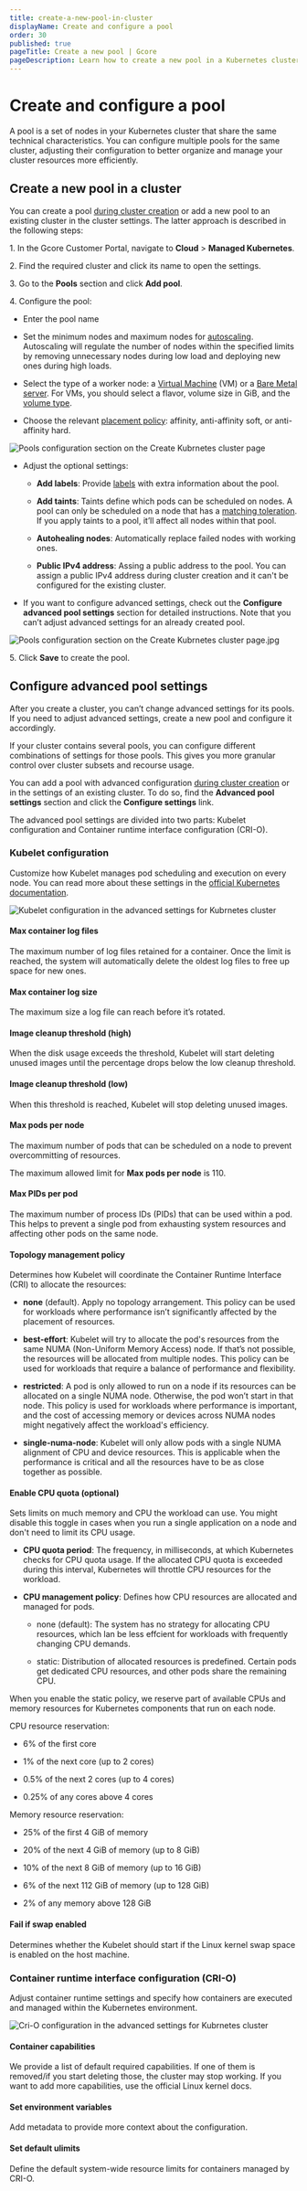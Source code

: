 ```yaml
---
title: create-a-new-pool-in-cluster
displayName: Create and configure a pool
order: 30
published: true
pageTitle: Create a new pool | Gcore
pageDescription: Learn how to create a new pool in a Kubernetes cluster. 
---
```

# Create and configure a pool

A pool is a set of nodes in your Kubernetes cluster that share the same technical characteristics. You can configure multiple pools for the same cluster, adjusting their configuration to better organize and manage your cluster resources more efficiently. 

## Create a new pool in a cluster

You can create a pool <a href="https://gcore.com/docs/cloud/kubernetes/clusters/create-a-kubernetes-cluster#step-4-configure-pools" target="_blank">during cluster creation</a> or add a new pool to an existing cluster in the cluster settings. The latter approach is described in the following steps:  

1\. In the Gcore Customer Portal, navigate to **Cloud** > **Managed Kubernetes**.  

2\. Find the required cluster and click its name to open the settings. 

3\. Go to the **Pools** section and click **Add pool**. 

4\. Configure the pool: 

* Enter the pool name 

* Set the minimum nodes and maximum nodes for <a href="https://gcore.com/docs/cloud/kubernetes/clusters/autoscaling/about-autoscaling" target="_blank">autoscaling</a>. Autoscaling will regulate the number of nodes within the specified limits by removing unnecessary nodes during low load and deploying new ones during high loads. 

* Select the type of a worker node: a <a href="https://gcore.com/docs/cloud/virtual-instances/types-of-virtual-machines" target="_blank">Virtual Machine</a> (VM) or a <a href="https://gcore.com/docs/cloud/bare-metal-servers/create-a-bare-metal-servers" target="_blank">Bare Metal server</a>. For VMs, you should select a flavor, volume size in GiB, and the <a href="https://gcore.com/docs/cloud/virtual-instances/volumes/about-volumes#available-volume-types" target="_blank">volume type</a>.  

* Choose the relevant <a href="https://gcore.com/docs/cloud/virtual-instances/placement-groups/configure-a-placement-group" target="_blank">placement policy</a>: affinity, anti-affinity soft, or anti-affinity hard. 

<img src="https://assets.gcore.pro/docs/cloud/kubernetes/clusters/autoscaling/create-a-new-pool-in-cluster/create-pool.png" alt="Pools configuration section on the Create Kubrnetes cluster page">

* Adjust the optional settings: 

    * **Add labels**: Provide <a href="https://kubernetes.io/docs/concepts/overview/working-with-objects/labels/" target="_blank">labels</a> with extra information about the pool. 

    * **Add taints**: Taints define which pods can be scheduled on nodes. A pool can only be scheduled on a node that has a <a href="https://kubernetes.io/docs/concepts/scheduling-eviction/taint-and-toleration/" target="_blank">matching toleration</a>. If you apply taints to a pool, it’ll affect all nodes within that pool.  

    * **Autohealing nodes**: Automatically replace failed nodes with working ones. 

    * **Public IPv4 address**: Assing a public address to the pool. You can assign a public IPv4 address during cluster creation and it can't be configured for the existing cluster.

* If you want to configure advanced settings, check out the **Configure advanced pool settings** section for detailed instructions. Note that you can’t adjust advanced settings for an already created pool.  

<img src="https://assets.gcore.pro/docs/cloud/kubernetes/clusters/autoscaling/create-a-new-pool-in-cluster/create-pool-toggles.png" alt="Pools configuration section on the Create Kubrnetes cluster page.jpg">

5\. Click **Save** to create the pool.     

## Configure advanced pool settings 

<alert-element type="warning" title="Warning">

After you create a cluster, you can’t change advanced settings for its pools. If you need to adjust advanced settings, create a new pool and configure it accordingly. 

</alert-element>

If your cluster contains several pools, you can configure different combinations of settings for those pools. This gives you more granular control over cluster subsets and recourse usage. 

You can add a pool with advanced configuration <a href="https://gcore.com/docs/cloud/kubernetes/clusters/create-a-kubernetes-cluster#step-4-configure-pools" target="_blank">during cluster creation</a> or in the settings of an existing cluster. To do so, find the **Advanced pool settings** section and click the **Configure settings** link. 

The advanced pool settings are divided into two parts: Kubelet configuration and Container runtime interface configuration (CRI-O). 

### Kubelet configuration

Customize how Kubelet manages pod scheduling and execution on every node. You can read more about these settings in the <a href="https://kubernetes.io/docs/reference/config-api/kubelet-config.v1beta1/#kubelet-config-k8s-io-v1beta1-KubeletConfiguration" target="_blank">official Kubernetes documentation</a>. 

<img src="https://assets.gcore.pro/docs/cloud/kubernetes/clusters/autoscaling/create-a-new-pool-in-cluster/advanced-kubelet-settings.png" alt="Kubelet configuration in the advanced settings for Kubrnetes cluster">

#### Max container log files

The maximum number of log files retained for a container. Once the limit is reached, the system will automatically delete the oldest log files to free up space for new ones.  

#### Max container log size

The maximum size a log file can reach before it’s rotated.

#### Image cleanup threshold (high)

When the disk usage exceeds the threshold, Kubelet will start deleting unused images until the percentage drops below the low cleanup threshold.  

#### Image cleanup threshold (low)

When this threshold is reached, Kubelet will stop deleting unused images.

#### Max pods per node

The maximum number of pods that can be scheduled on a node to prevent overcommitting of resources. 

<alert-element type="ingo" title="Info">

The maximum allowed limit for **Max pods per node** is 110. 

</alert-element>

#### Max PIDs per pod

The maximum number of process IDs (PIDs) that can be used within a pod. This helps to prevent a single pod from exhausting system resources and affecting other pods on the same node.

#### Topology management policy

Determines how Kubelet will coordinate the Container Runtime Interface (CRI) to allocate the resources: 

* **none** (default). Apply no topology arrangement. This policy can be used for workloads where performance isn’t significantly affected by the placement of resources. 

* **best-effort**: Kubelet will try to allocate the pod's resources from the same NUMA (Non-Uniform Memory Access) node. If that’s not possible, the resources will be allocated from multiple nodes. This policy can be used for workloads that require a balance of performance and flexibility. 

* **restricted**: A pod is only allowed to run on a node if its resources can be allocated on a single NUMA node. Otherwise, the pod won’t start in that node. This policy is used for workloads where performance is important, and the cost of accessing memory or devices across NUMA nodes might negatively affect the workload's efficiency. 

* **single-numa-node**: Kubelet will only allow pods with a single NUMA alignment of CPU and device resources. This is applicable when the performance is critical and all the resources have to be as close together as possible. 

#### Enable CPU quota (optional)

Sets limits on much memory and CPU the workload can use. You might disable this toggle in cases when you run a single application on a node and don't need to limit its CPU usage.  

* **CPU quota period**: The frequency, in milliseconds, at which Kubernetes checks for CPU quota usage. If the allocated CPU quota is exceeded during this interval, Kubernetes will throttle CPU resources for the workload. 

* **CPU management policy**: Defines how CPU resources are allocated and managed for pods. 

    * none (default): The system has no strategy for allocating CPU resources, which lan be less effcient for workloads with frequently changing CPU demands. 

    * static: Distribution of allocated resources is predefined. Certain pods get dedicated CPU resources, and other pods share the remaining CPU. 

<expandable-element title="Resource reservation for static policy">

When you enable the static policy, we reserve part of available CPUs and memory resources for Kubernetes components that run on each node. 

CPU resource reservation: 

* 6% of the first core 

* 1% of the next core (up to 2 cores) 

* 0.5% of the next 2 cores (up to 4 cores) 

* 0.25% of any cores above 4 cores 

Memory resource reservation: 

* 25% of the first 4 GiB of memory 

* 20% of the next 4 GiB of memory (up to 8 GiB) 

* 10% of the next 8 GiB of memory (up to 16 GiB) 

* 6% of the next 112 GiB of memory (up to 128 GiB) 

* 2% of any memory above 128 GiB 

</expandable-element>

#### Fail if swap enabled

Determines whether the Kubelet should start if the Linux kernel swap space is enabled on the host machine.

### Container runtime interface configuration (CRI-O) 

Adjust container runtime settings and specify how containers are executed and managed within the Kubernetes environment.

<img src="https://assets.gcore.pro/docs/cloud/kubernetes/clusters/autoscaling/create-a-new-pool-in-cluster/advanced-crio-settings.png" alt="Cri-O configuration in the advanced settings for Kubrnetes cluster">

#### Container capabilities

We provide a list of default required capabilities. If one of them is removed/if you start deleting those, the cluster may stop working. If you want to add more capabilities, use the official Linux kernel docs. 

#### Set environment variables

Add metadata to provide more context about the configuration. 

#### Set default ulimits

Define the default system-wide resource limits for containers managed by CRI-O.
